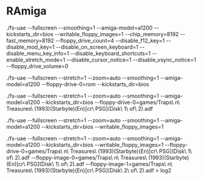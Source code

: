 # RAmiga

./fs-uae --fullscreen --smoothing=1 --amiga-model=a1200 --kickstarts_dir=bios --writable_floppy_images=1 --chip_memory=8192 --fast_memory=8192 --floppy_drive_count=4 --disable_f12_key=1 --disable_mod_key=1 --disable_on_screen_keyboard=1 --disable_menu_key_info=1 --disable_keyboard_shortcuts=1 --enable_stretch_mode=1 --disable_cursor_notice=1 --disable_vsync_notice=1 --floppy_drive_volume=0


./fs-uae --fullscreen --stretch=1 --zoom=auto --smoothing=1 --amiga-model=a1200 --floppy-drive-0=rom --kickstarts_dir=bios

./fs-uae --fullscreen --stretch=1 --zoom=auto --smoothing=1 --amiga-model=a1200 --kickstarts_dir=bios --floppy-drive-0=games/Traps\ n\ Treasures\ \(1993\)\(Starbyte\)\(En\)\[cr\ PSG\]\(Disk\ 1\ of\ 2\).adf

./fs-uae --fullscreen --stretch=1 --zoom=auto --smoothing=1 --amiga-model=a1200 --kickstarts_dir=bios --writable_floppy_images=1

./fs-uae --fullscreen --stretch=1 --zoom=auto --smoothing=1 --amiga-model=a1200 --kickstarts_dir=bios --writable_floppy_images=1 --floppy-drive-0=games/Traps\ n\ Treasures\ \(1993\)\(Starbyte\)\(En\)\[cr\ PSG\]\(Disk\ 1\ of\ 2\).adf --floppy-image-0=games/Traps\ n\ Treasures\ \(1993\)\(Starbyte\)\(En\)\[cr\ PSG\]\(Disk\ 1\ of\ 2\).adf --floppy-image-1=games/Traps\ n\ Treasures\ \(1993\)\(Starbyte\)\(En\)\[cr\ PSG\]\(Disk\ 2\ of\ 2\).adf > log2
